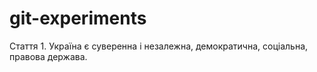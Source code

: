 # git-experiments

Стаття 1. Україна є суверенна і незалежна, демократична, соціальна, правова держава.